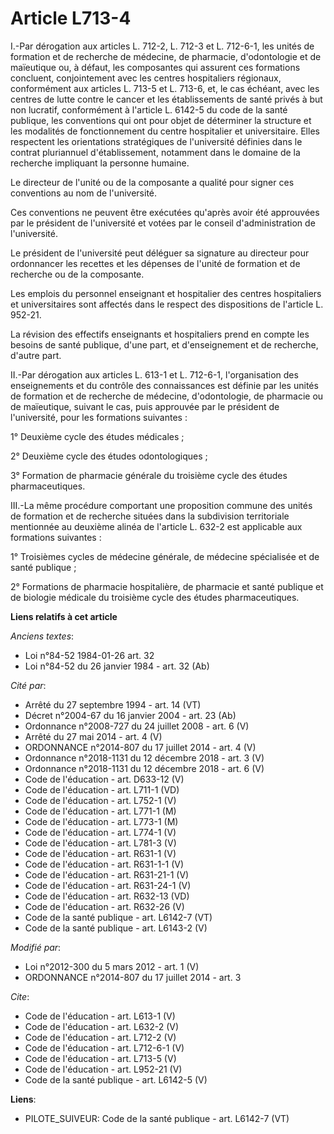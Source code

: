 # Article L713-4

I.-Par dérogation aux articles L. 712-2, L. 712-3 et L. 712-6-1, les unités de formation et de recherche de médecine, de
pharmacie, d'odontologie et de maïeutique ou, à défaut, les composantes qui assurent ces formations concluent, conjointement
avec les centres hospitaliers régionaux, conformément aux articles L. 713-5 et L. 713-6, et, le cas échéant, avec les centres
de lutte contre le cancer et les établissements de santé privés à but non lucratif, conformément à l'article L. 6142-5 du
code de la santé publique, les conventions qui ont pour objet de déterminer la structure et les modalités de fonctionnement
du centre hospitalier et universitaire. Elles respectent les orientations stratégiques de l'université définies dans le
contrat pluriannuel d'établissement, notamment dans le domaine de la recherche impliquant la personne humaine. 

Le directeur de l'unité ou de la composante a qualité pour signer ces conventions au nom de l'université. 

Ces conventions ne peuvent être exécutées qu'après avoir été approuvées par le président de l'université et votées par le
conseil d'administration de l'université. 

Le président de l'université peut déléguer sa signature au directeur pour ordonnancer les recettes et les dépenses de l'unité
de formation et de recherche ou de la composante. 

Les emplois du personnel enseignant et hospitalier des centres hospitaliers et universitaires sont affectés dans le respect
des dispositions de l'article L. 952-21. 

La révision des effectifs enseignants et hospitaliers prend en compte les besoins de santé publique, d'une part, et
d'enseignement et de recherche, d'autre part. 

II.-Par dérogation aux articles L. 613-1 et L. 712-6-1, l'organisation des enseignements et du contrôle des connaissances est
définie par les unités de formation et de recherche de médecine, d'odontologie, de pharmacie ou de maïeutique, suivant le
cas, puis approuvée par le président de l'université, pour les formations suivantes : 

1° Deuxième cycle des études médicales ; 

2° Deuxième cycle des études odontologiques ; 

3° Formation de pharmacie générale du troisième cycle des études pharmaceutiques. 

III.-La même procédure comportant une proposition commune des unités de formation et de recherche situées dans la subdivision
territoriale mentionnée au deuxième alinéa de l'article L. 632-2 est applicable aux formations suivantes : 

1° Troisièmes cycles de médecine générale, de médecine spécialisée et de santé publique ; 

2° Formations de pharmacie hospitalière, de pharmacie et santé publique et de biologie médicale du troisième cycle des études
pharmaceutiques.

**Liens relatifs à cet article**

_Anciens textes_:

  - Loi n°84-52 1984-01-26 art. 32
  - Loi n°84-52 du 26 janvier 1984 - art. 32 (Ab)

_Cité par_:

  - Arrêté du 27 septembre 1994 - art. 14 (VT)
  - Décret n°2004-67 du 16 janvier 2004 - art. 23 (Ab)
  - Ordonnance n°2008-727 du 24 juillet 2008 - art. 6 (V)
  - Arrêté du 27 mai 2014 - art. 4 (V)
  - ORDONNANCE n°2014-807 du 17 juillet 2014 - art. 4 (V)
  - Ordonnance n°2018-1131 du 12 décembre 2018 - art. 3 (V)
  - Ordonnance n°2018-1131 du 12 décembre 2018 - art. 6 (V)
  - Code de l'éducation - art. D633-12 (V)
  - Code de l'éducation - art. L711-1 (VD)
  - Code de l'éducation - art. L752-1 (V)
  - Code de l'éducation - art. L771-1 (M)
  - Code de l'éducation - art. L773-1 (M)
  - Code de l'éducation - art. L774-1 (V)
  - Code de l'éducation - art. L781-3 (V)
  - Code de l'éducation - art. R631-1 (V)
  - Code de l'éducation - art. R631-1-1 (V)
  - Code de l'éducation - art. R631-21-1 (V)
  - Code de l'éducation - art. R631-24-1 (V)
  - Code de l'éducation - art. R632-13 (VD)
  - Code de l'éducation - art. R632-26 (V)
  - Code de la santé publique - art. L6142-7 (VT)
  - Code de la santé publique - art. L6143-2 (V)

_Modifié par_:

  - Loi n°2012-300 du 5 mars 2012 - art. 1 (V)
  - ORDONNANCE n°2014-807 du 17 juillet 2014 - art. 3

_Cite_:

  - Code de l'éducation - art. L613-1 (V)
  - Code de l'éducation - art. L632-2 (V)
  - Code de l'éducation - art. L712-2 (V)
  - Code de l'éducation - art. L712-6-1 (V)
  - Code de l'éducation - art. L713-5 (V)
  - Code de l'éducation - art. L952-21 (V)
  - Code de la santé publique - art. L6142-5 (V)

**Liens**:

  - PILOTE_SUIVEUR: Code de la santé publique - art. L6142-7 (VT)
